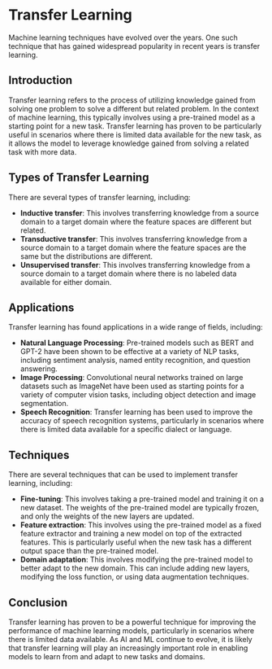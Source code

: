 # Transfer Learning

Machine learning techniques have evolved over the years. One such technique that has gained widespread popularity in recent years is transfer learning.

## Introduction

Transfer learning refers to the process of utilizing knowledge gained from solving one problem to solve a different but related problem. In the context of machine learning, this typically involves using a pre-trained model as a starting point for a new task. Transfer learning has proven to be particularly useful in scenarios where there is limited data available for the new task, as it allows the model to leverage knowledge gained from solving a related task with more data.

## Types of Transfer Learning

There are several types of transfer learning, including:

- **Inductive transfer**: This involves transferring knowledge from a source domain to a target domain where the feature spaces are different but related.
- **Transductive transfer**: This involves transferring knowledge from a source domain to a target domain where the feature spaces are the same but the distributions are different.
- **Unsupervised transfer**: This involves transferring knowledge from a source domain to a target domain where there is no labeled data available for either domain.

## Applications

Transfer learning has found applications in a wide range of fields, including:

- **Natural Language Processing**: Pre-trained models such as BERT and GPT-2 have been shown to be effective at a variety of NLP tasks, including sentiment analysis, named entity recognition, and question answering.
- **Image Processing**: Convolutional neural networks trained on large datasets such as ImageNet have been used as starting points for a variety of computer vision tasks, including object detection and image segmentation.
- **Speech Recognition**: Transfer learning has been used to improve the accuracy of speech recognition systems, particularly in scenarios where there is limited data available for a specific dialect or language.

## Techniques

There are several techniques that can be used to implement transfer learning, including:

- **Fine-tuning**: This involves taking a pre-trained model and training it on a new dataset. The weights of the pre-trained model are typically frozen, and only the weights of the new layers are updated.
- **Feature extraction**: This involves using the pre-trained model as a fixed feature extractor and training a new model on top of the extracted features. This is particularly useful when the new task has a different output space than the pre-trained model.
- **Domain adaptation**: This involves modifying the pre-trained model to better adapt to the new domain. This can include adding new layers, modifying the loss function, or using data augmentation techniques.

## Conclusion

Transfer learning has proven to be a powerful technique for improving the performance of machine learning models, particularly in scenarios where there is limited data available. As AI and ML continue to evolve, it is likely that transfer learning will play an increasingly important role in enabling models to learn from and adapt to new tasks and domains.

